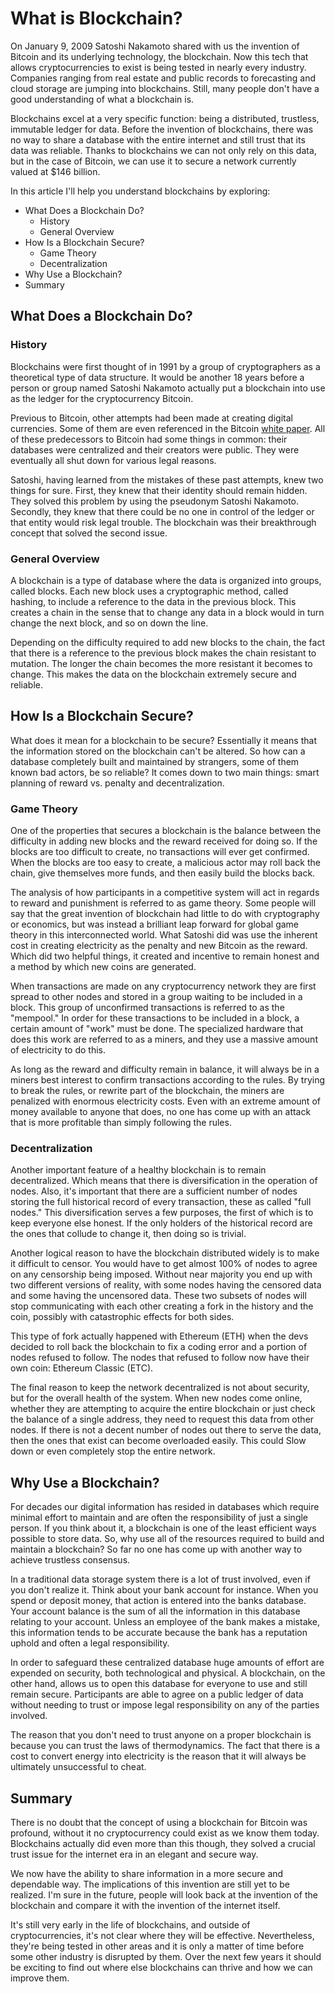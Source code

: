 # What is Blockchain?

On January 9, 2009 Satoshi Nakamoto shared with us the invention of Bitcoin and its underlying technology, the blockchain. Now this tech that allows cryptocurrencies to exist is being tested in nearly every industry. Companies ranging from real estate and public records to forecasting and cloud storage are jumping into blockchains. Still, many people don't have a good understanding of what a blockchain is.

Blockchains excel at a very specific function: being a distributed, trustless, immutable ledger for data. Before the invention of blockchains, there was no way to share a database with the entire internet and still trust that its data was reliable. Thanks to blockchains we can not only rely on this data, but in the case of Bitcoin, we can use it to secure a network currently valued at $146 billion.

In this article I'll help you understand blockchains by exploring:

+ What Does a Blockchain Do?
  - History
  - General Overview
+ How Is a Blockchain Secure?
  - Game Theory
  - Decentralization
+ Why Use a Blockchain?
+ Summary

## What Does a Blockchain Do?

### History

Blockchains were first thought of in 1991 by a group of cryptographers as a theoretical type of data structure. It would be another 18 years before a person or group named Satoshi Nakamoto actually put a blockchain into use as the ledger for the cryptocurrency Bitcoin.

Previous to Bitcoin, other attempts had been made at creating digital currencies. Some of them are even referenced in the Bitcoin [white paper](https://bitcoin.org/bitcoin.pdf). All of these predecessors to Bitcoin had some things in common: their databases were centralized and their creators were public. They were eventually all shut down for various legal reasons.

Satoshi, having learned from the mistakes of these past attempts, knew two things for sure. First, they knew that their identity should remain hidden. They solved this problem by using the pseudonym Satoshi Nakamoto. Secondly, they knew that there could be no one in control of the ledger or that entity would risk legal trouble. The blockchain was their breakthrough concept that solved the second issue.

### General Overview

A blockchain is a type of database where the data is organized into groups, called blocks. Each new block uses a cryptographic method, called hashing, to include a reference to the data in the previous block. This creates a chain in the sense that to change any data in a block would in turn change the next block, and so on down the line.

Depending on the difficulty required to add new blocks to the chain, the fact that there is a reference to the previous block makes the chain resistant to mutation. The longer the chain becomes the more resistant it becomes to change. This makes the data on the blockchain extremely secure and reliable.

## How Is a Blockchain Secure?

What does it mean for a blockchain to be secure? Essentially it means that the information stored on the blockchain can't be altered. So how can a database completely built and maintained by strangers, some of them known bad actors, be so reliable? It comes down to two main things: smart planning of reward vs. penalty and decentralization.

### Game Theory

One of the properties that secures a blockchain is the balance between the difficulty in adding new blocks and the reward received for doing so. If the blocks are too difficult to create, no transactions will ever get confirmed. When the blocks are too easy to create, a malicious actor may roll back the chain, give themselves more funds, and then easily build the blocks back.

The analysis of how participants in a competitive system will act in regards to reward and punishment is referred to as game theory. Some people will say that the great invention of blockchain had little to do with cryptography or economics, but was instead a brilliant leap forward for global game theory in this interconnected world. What Satoshi did was use the inherent cost in creating electricity as the penalty and new Bitcoin as the reward. Which did two helpful things, it created and incentive to remain honest and a method by which new coins are generated.

When transactions are made on any cryptocurrency network they are first spread to other nodes and stored in a group waiting to be included in a block. This group of unconfirmed transactions is referred to as the "mempool." In order for these transactions to be included in a block, a certain amount of "work" must be done. The specialized hardware that does this work are referred to as a miners, and they use a massive amount of electricity to do this.

As long as the reward and difficulty remain in balance, it will always be in a miners best interest to confirm transactions according to the rules. By trying to break the rules, or rewrite part of the blockchain, the miners are penalized with enormous electricity costs. Even with an extreme amount of money available to anyone that does, no one has come up with an attack that is more profitable than simply following the rules.

### Decentralization

Another important feature of a healthy blockchain is to remain decentralized. Which means that there is diversification in the operation of nodes. Also, it's important that there are a sufficient number of nodes storing the full historical record of every transaction, these as called "full nodes." This diversification serves a few purposes, the first of which is to keep everyone else honest. If the only holders of the historical record are the ones that collude to change it, then doing so is trivial.

Another logical reason to have the blockchain distributed widely is to make it difficult to censor. You would have to get almost 100% of nodes to agree on any censorship being imposed. Without near majority you end up with two different versions of reality, with some nodes having the censored data and some having the uncensored data. These two subsets of nodes will stop communicating with each other creating a fork in the history and the coin, possibly with catastrophic effects for both sides.

This type of fork actually happened with Ethereum (ETH) when the devs decided to roll back the blockchain to fix a coding error and a portion of nodes refused to follow. The nodes that refused to follow now have their own coin: Ethereum Classic (ETC).

The final reason to keep the network decentralized is not about security, but for the overall health of the system. When new nodes come online, whether they are attempting to acquire the entire blockchain or just check the balance of a single address, they need to request this data from other nodes. If there is not a decent number of nodes out there to serve the data, then the ones that exist can become overloaded easily. This could Slow down or even completely stop the entire network.

## Why Use a Blockchain?

For decades our digital information has resided in databases which require minimal effort to maintain and are often the responsibility of just a single person. If you think about it, a blockchain is one of the least efficient ways possible to store data. So, why use all of the resources required to build and maintain a blockchain? So far no one has come up with another way to achieve trustless consensus.

In a traditional data storage system there is a lot of trust involved, even if you don't realize it. Think about your bank account for instance. When you spend or deposit money, that action is entered into the banks database. Your account balance is the sum of all the information in this database relating to your account. Unless an employee of the bank makes a mistake, this information tends to be accurate because the bank has a reputation uphold and often a legal responsibility.

In order to safeguard these centralized database huge amounts of effort are expended on security, both technological and physical. A blockchain, on the other hand, allows us to open this database for everyone to use and still remain secure. Participants are able to agree on a public ledger of data without needing to trust or impose legal responsibility on any of the parties involved.

The reason that you don't need to trust anyone on a proper blockchain is because you can trust the laws of thermodynamics. The fact that there is a cost to convert energy into electricity is the reason that it will always be ultimately unsuccessful to cheat.

## Summary

There is no doubt that the concept of using a blockchain for Bitcoin was profound, without it no cryptocurrency could exist as we know them today. Blockchains actually did even more than this though, they solved a crucial trust issue for the internet era in an elegant and secure way.

We now have the ability to share information in a more secure and dependable way. The implications of this invention are still yet to be realized. I'm sure in the future, people will look back at the invention of the blockchain and compare it with the invention of the internet itself.

It's still very early in the life of blockchains, and outside of cryptocurrencies, it's not clear where they will be effective. Nevertheless, they're being tested in other areas and it is only a matter of time before some other industry is disrupted by them. Over the next few years it should be exciting to find out where else blockchains can thrive and how we can improve them.
